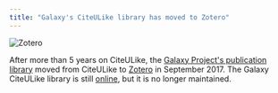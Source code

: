 ```yaml
---
title: "Galaxy's CiteULike library has moved to Zotero"
---
```


![Zotero](/src/images/logos/zotero-logo-small-trans.png)

After more than 5 years on CiteULike, the [Galaxy Project's publication library](/src/publication-library/index.md) moved from CiteULike to [Zotero](https://www.zotero.org/groups/galaxy) in September 2017.  The Galaxy CiteULike library is still [online](http://www.citeulike.org/group/16008/), but it is no longer maintained.

